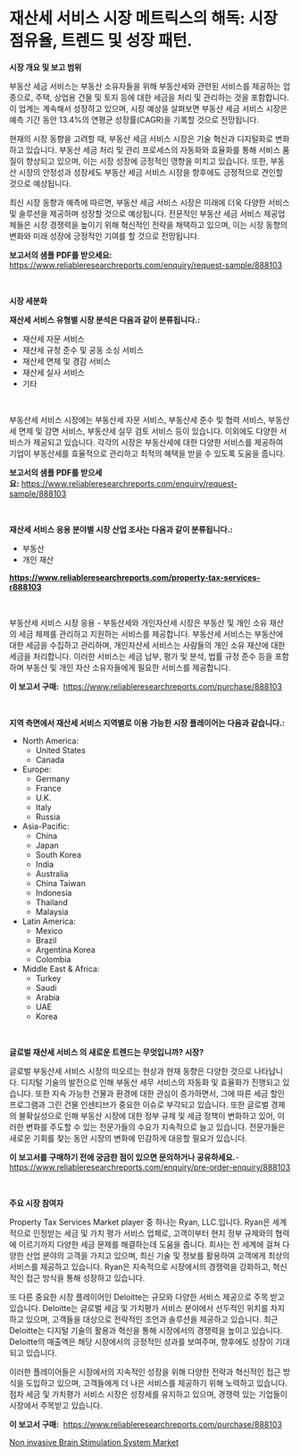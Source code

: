 <p><h1>재산세 서비스 시장 메트릭스의 해독: 시장 점유율, 트렌드 및 성장 패턴.</h1></p><p><strong>시장 개요 및 보고 범위</strong></p>
<p><p>부동산 세금 서비스는 부동산 소유자들을 위해 부동산세와 관련된 서비스를 제공하는 업종으로, 주택, 상업용 건물 및 토지 등에 대한 세금을 처리 및 관리하는 것을 포함합니다. 이 업계는 계속해서 성장하고 있으며, 시장 예상을 살펴보면 부동산 세금 서비스 시장은 예측 기간 동안 13.4%의 연평균 성장률(CAGR)을 기록할 것으로 전망됩니다.</p><p>현재의 시장 동향을 고려할 때, 부동산 세금 서비스 시장은 기술 혁신과 디지털화로 변화하고 있습니다. 부동산 세금 처리 및 관리 프로세스의 자동화와 효율화를 통해 서비스 품질이 향상되고 있으며, 이는 시장 성장에 긍정적인 영향을 미치고 있습니다. 또한, 부동산 시장의 안정성과 성장세도 부동산 세금 서비스 시장을 향후에도 긍정적으로 견인할 것으로 예상됩니다.</p><p>최신 시장 동향과 예측에 따르면, 부동산 세금 서비스 시장은 미래에 더욱 다양한 서비스 및 솔루션을 제공하며 성장할 것으로 예상됩니다. 전문적인 부동산 세금 서비스 제공업체들은 시장 경쟁력을 높이기 위해 혁신적인 전략을 채택하고 있으며, 이는 시장 동향의 변화와 미래 성장에 긍정적인 기여를 할 것으로 전망됩니다.</p></p>
<p><strong>보고서의 샘플 PDF를 받으세요:</strong> <a href="https://www.reliableresearchreports.com/enquiry/request-sample/888103">https://www.reliableresearchreports.com/enquiry/request-sample/888103</a></p>
<p>&nbsp;</p>
<p><strong>시장 세분화</strong></p>
<p><strong>재산세 서비스 유형별 시장 분석은 다음과 같이 분류됩니다.:</strong></p>
<p><ul><li>재산세 자문 서비스</li><li>재산세 규정 준수 및 공동 소싱 서비스</li><li>재산세 면제 및 경감 서비스</li><li>재산세 실사 서비스</li><li>기타</li></ul></p>
<p>&nbsp;</p>
<p><p>부동산세 서비스 시장에는 부동산세 자문 서비스, 부동산세 준수 및 협력 서비스, 부동산세 면제 및 감면 서비스, 부동산세 실무 검토 서비스 등이 있습니다. 이외에도 다양한 서비스가 제공되고 있습니다. 각각의 시장은 부동산세에 대한 다양한 서비스를 제공하여 기업이 부동산세를 효율적으로 관리하고 최적의 혜택을 받을 수 있도록 도움을 줍니다.</p></p>
<p><strong>보고서의 샘플 PDF를 받으세요:</strong>&nbsp;<a href="https://www.reliableresearchreports.com/enquiry/request-sample/888103">https://www.reliableresearchreports.com/enquiry/request-sample/888103</a></p>
<p>&nbsp;</p>
<p><strong> 재산세 서비스 응용 분야별 시장 산업 조사는 다음과 같이 분류됩니다.:</strong></p>
<p><ul><li>부동산</li><li>개인 재산</li></ul></p>
<p><strong><a href="https://www.reliableresearchreports.com/property-tax-services-r888103">https://www.reliableresearchreports.com/property-tax-services-r888103</a></strong></p>
<p>&nbsp;</p>
<p><p>부동산세 서비스 시장 응용 - 부동산세와 개인자산세 시장은 부동산 및 개인 소유 재산의 세금 체제를 관리하고 지원하는 서비스를 제공합니다. 부동산세 서비스는 부동산에 대한 세금을 수집하고 관리하며, 개인자산세 서비스는 사람들의 개인 소유 재산에 대한 세금을 처리합니다. 이러한 서비스는 세금 납부, 평가 및 분석, 법률 규정 준수 등을 포함하며 부동산 및 개인 자산 소유자들에게 필요한 서비스를 제공합니다.</p></p>
<p><strong>이 보고서 구매:</strong>&nbsp; <a href="https://www.reliableresearchreports.com/purchase/888103">https://www.reliableresearchreports.com/purchase/888103</a></p>
<p>&nbsp;</p>
<p><strong>지역 측면에서 재산세 서비스 지역별로 이용 가능한 시장 플레이어는 다음과 같습니다.:</strong></p>
<p><ul>
    <li>
        North America:
        <ul>
            <li>United States</li>
            <li>Canada</li>
        </ul>
    </li>
    <li>
        Europe:
        <ul>
            <li>Germany</li>
            <li>France</li>
            <li>U.K.</li>
            <li>Italy</li>
            <li>Russia</li>
        </ul>
    </li>
    <li>
        Asia-Pacific:
        <ul>
            <li>China</li>
            <li>Japan</li>
            <li>South Korea</li>
            <li>India</li>
            <li>Australia</li>
            <li>China Taiwan</li>
            <li>Indonesia</li>
            <li>Thailand</li>
            <li>Malaysia</li>
        </ul>
    </li>
    <li>
        Latin America:
        <ul>
            <li>Mexico</li>
            <li>Brazil</li>
            <li>Argentina Korea</li>
            <li>Colombia</li>
        </ul>
    </li>
    <li>
        Middle East & Africa:
        <ul>
            <li>Turkey</li>
            <li>Saudi</li>
            <li>Arabia</li>
            <li>UAE</li>
            <li>Korea</li>
        </ul>
    </li>
    </ul></p>
<p>&nbsp;</p>
<p><strong>글로벌 재산세 서비스 의 새로운 트렌드는 무엇입니까? 시장?</strong></p>
<p><p>글로벌 부동산세 서비스 시장의 떠오르는 현상과 현재 동향은 다양한 것으로 나타납니다. 디지털 기술의 발전으로 인해 부동산 세무 서비스의 자동화 및 효율화가 진행되고 있습니다. 또한 지속 가능한 건물과 환경에 대한 관심이 증가하면서, 그에 따른 세금 할인 프로그램과 그린 건물 인센티브가 중요한 이슈로 부각되고 있습니다. 또한 글로벌 경제의 불확실성으로 인해 부동산 시장에 대한 정부 규제 및 세금 정책이 변화하고 있어, 이러한 변화를 주도할 수 있는 전문가들의 수요가 지속적으로 늘고 있습니다. 전문가들은 새로운 기회를 찾는 동안 시장의 변화에 민감하게 대응할 필요가 있습니다.</p></p>
<p><strong>이 보고서를 구매하기 전에 궁금한 점이 있으면 문의하거나 공유하세요.</strong>- <a href="https://www.reliableresearchreports.com/enquiry/pre-order-enquiry/888103">https://www.reliableresearchreports.com/enquiry/pre-order-enquiry/888103</a></p>
<p>&nbsp;</p>
<p><strong>주요 시장 참여자</strong></p>
<p><p>Property Tax Services Market player 중 하나는 Ryan, LLC.입니다. Ryan은 세계적으로 인정받는 세금 및 가치 평가 서비스 업체로, 고객이부터 현지 정부 규제와의 협력에 이르기까지 다양한 세금 문제를 해결하는데 도움을 줍니다. 회사는 전 세계에 걸쳐 다양한 산업 분야의 고객을 가지고 있으며, 최신 기술 및 정보를 활용하여 고객에게 최상의 서비스를 제공하고 있습니다. Ryan은 지속적으로 시장에서의 경쟁력을 강화하고, 혁신적인 접근 방식을 통해 성장하고 있습니다.</p><p>또 다른 중요한 시장 플레이어인 Deloitte는 규모와 다양한 서비스 제공으로 주목 받고 있습니다. Deloitte는 글로벌 세금 및 가치평가 서비스 분야에서 선두적인 위치를 차지하고 있으며, 고객들을 대상으로 전략적인 조언과 솔루션을 제공하고 있습니다. 최근 Deloitte는 디지털 기술의 활용과 혁신을 통해 시장에서의 경쟁력을 높이고 있습니다. Deloitte의 매출액은 해당 시장에서의 긍정적인 성과를 보여주며, 향후에도 성장이 기대되고 있습니다.</p><p>이러한 플레이어들은 시장에서의 지속적인 성장을 위해 다양한 전략과 혁신적인 접근 방식을 도입하고 있으며, 고객들에게 더 나은 서비스를 제공하기 위해 노력하고 있습니다. 점차 세금 및 가치평가 서비스 시장은 성장세를 유지하고 있으며, 경쟁력 있는 기업들이 시장에서 주목받고 있습니다.</p></p>
<p><strong>이 보고서 구매:</strong>&nbsp;&nbsp;<a href="https://www.reliableresearchreports.com/purchase/888103">https://www.reliableresearchreports.com/purchase/888103</a></p>
<p><p><a href="https://meowing-canidae-761.notion.site/Non-invasive-Brain-Stimulation-System-Market-Furnishes-Information-on-Market-Share-Market-Trends-a-cba476ae45ec42eba41bd36267cffada">Non invasive Brain Stimulation System Market</a></p></p>